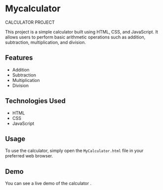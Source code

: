 # Mycalculator

CALCULATOR PROJECT

This project is a simple calculator built using HTML, CSS, and JavaScript. It allows users to perform basic arithmetic operations such as addition, subtraction, multiplication, and division.

## Features

- Addition
- Subtraction
- Multiplication
- Division

## Technologies Used

- HTML
- CSS
- JavaScript

## Usage

To use the calculator, simply open the `MyCalculator.html` file in your preferred web browser.

## Demo

You can see a live demo of the calculator .

